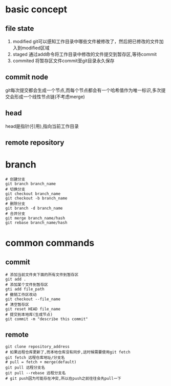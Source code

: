 # basic concept

## file state

1. modified
git可以感知工作目录中哪些文件被修改了，然后把已修改的文件加入到modified区域
2. staged
通过add命令将工作目录中修改的文件提交到暂存区,等待commit
3. commited
将暂存区文件commit至git目录永久保存

## commit node

git每次提交都会生成一个节点,而每个节点都会有一个哈希值作为唯一标识,多次提交会形成一个线性节点链(不考虑merge)

## head

head是指针(引用),指向当前工作目录

## remote repository

# branch

```git
# 创建分支
git branch branch_name
# 切换分支
git checkout branch_name
git checkout -b branch_name
# 删除分支
git branch -d branch_name
# 合并分支
git merge branch_name/hash
git rebase branch_name/hash
```

# common commands

## commit

```git
# 添加当前文件夹下面的所有文件到暂存区
git add .
# 添加某个文件到暂存区
gti add file_path
# 撤销工作区改动
git checkout --file_name
# 清空暂存区
git reset HEAD file_name
# 提交到本地库(生成节点)
git commit -m "describe this commit"
```

##

## remote 

```git
git clone repository_address
# 如果远程仓库更新了,而本地仓库没有同步,这时候需要使用git fetch
git fetch 远程仓库地址/分支名
# pull = fetch + merge(default)
git pull 远程分支名
git pull --rebase 远程分支名
# git push因为可能存在冲突,所以在push之前往往会先pull一下



```